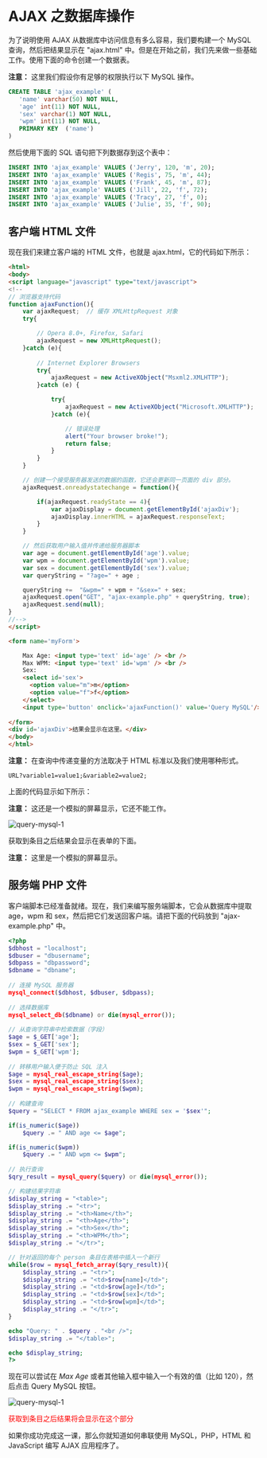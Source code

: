 # AJAX 之数据库操作

为了说明使用 AJAX 从数据库中访问信息有多么容易，我们要构建一个 MySQL 查询，然后把结果显示在 "ajax.html" 中。但是在开始之前，我们先来做一些基础工作。使用下面的命令创建一个数据表。

__注意：__ 这里我们假设你有足够的权限执行以下 MySQL 操作。

```sql
CREATE TABLE 'ajax_example' (
   'name' varchar(50) NOT NULL,
   'age' int(11) NOT NULL,
   'sex' varchar(1) NOT NULL,
   'wpm' int(11) NOT NULL,
   PRIMARY KEY  ('name')
)
```

然后使用下面的 SQL 语句把下列数据存到这个表中：

```sql
INSERT INTO 'ajax_example' VALUES ('Jerry', 120, 'm', 20);
INSERT INTO 'ajax_example' VALUES ('Regis', 75, 'm', 44);
INSERT INTO 'ajax_example' VALUES ('Frank', 45, 'm', 87);
INSERT INTO 'ajax_example' VALUES ('Jill', 22, 'f', 72);
INSERT INTO 'ajax_example' VALUES ('Tracy', 27, 'f', 0);
INSERT INTO 'ajax_example' VALUES ('Julie', 35, 'f', 90);
```

## 客户端 HTML 文件

现在我们来建立客户端的 HTML 文件，也就是 ajax.html，它的代码如下所示：

```html
<html>
<body>
<script language="javascript" type="text/javascript">
<!-- 
// 浏览器支持代码
function ajaxFunction(){
	var ajaxRequest;  // 缓存 XMLHttpRequest 对象
	try{

		// Opera 8.0+, Firefox, Safari
		ajaxRequest = new XMLHttpRequest();
	}catch (e){
	  
		// Internet Explorer Browsers
		try{
			ajaxRequest = new ActiveXObject("Msxml2.XMLHTTP");
		}catch (e) {

			try{
				ajaxRequest = new ActiveXObject("Microsoft.XMLHTTP");
			}catch (e){

				// 错误处理
				alert("Your browser broke!");
				return false;
			}
		}
	}

	// 创建一个接受服务器发送的数据的函数，它还会更新同一页面的 div 部分。
	ajaxRequest.onreadystatechange = function(){

		if(ajaxRequest.readyState == 4){
			var ajaxDisplay = document.getElementById('ajaxDiv');
			ajaxDisplay.innerHTML = ajaxRequest.responseText;
		}
	}

	// 然后获取用户输入值并传递给服务器脚本
	var age = document.getElementById('age').value;
	var wpm = document.getElementById('wpm').value;
	var sex = document.getElementById('sex').value;
	var queryString = "?age=" + age ;

	queryString +=  "&wpm=" + wpm + "&sex=" + sex;
	ajaxRequest.open("GET", "ajax-example.php" + queryString, true);
	ajaxRequest.send(null); 
}
//-->
</script>

<form name='myForm'>

	Max Age: <input type='text' id='age' /> <br />
	Max WPM: <input type='text' id='wpm' /> <br />
	Sex: 
	<select id='sex'>
	  <option value="m">m</option>
	  <option value="f">f</option>
	</select>
	<input type='button' onclick='ajaxFunction()' value='Query MySQL'/>
   
</form>
<div id='ajaxDiv'>结果会显示在这里。</div>
</body>
</html>
```

__注意：__ 在查询中传递变量的方法取决于 HTML 标准以及我们使用哪种形式。

```
URL?variable1=value1;&variable2=value2;
```

上面的代码显示如下所示：

__注意：__ 这还是一个模拟的屏幕显示，它还不能工作。

![query-mysql-1](images/query-my-sql-1.png)

获取到条目之后结果会显示在表单的下面。

__注意：__ 这里是一个模拟的屏幕显示。

## 服务端 PHP 文件

客户端脚本已经准备就绪。现在，我们来编写服务端脚本，它会从数据库中提取 age，wpm 和 sex，然后把它们发送回客户端。请把下面的代码放到 "ajax-example.php" 中。

```php
<?php
$dbhost = "localhost";
$dbuser = "dbusername";
$dbpass = "dbpassword";
$dbname = "dbname";
	
// 连接 MySQL 服务器
mysql_connect($dbhost, $dbuser, $dbpass);
	
// 选择数据库
mysql_select_db($dbname) or die(mysql_error());
	
// 从查询字符串中检索数据（字段）
$age = $_GET['age'];
$sex = $_GET['sex'];
$wpm = $_GET['wpm'];
	
// 转移用户输入便于防止 SQL 注入
$age = mysql_real_escape_string($age);
$sex = mysql_real_escape_string($sex);
$wpm = mysql_real_escape_string($wpm);
	
// 构建查询
$query = "SELECT * FROM ajax_example WHERE sex = '$sex'";

if(is_numeric($age))
	$query .= " AND age <= $age";

if(is_numeric($wpm))
	$query .= " AND wpm <= $wpm";
	
// 执行查询
$qry_result = mysql_query($query) or die(mysql_error());

// 构建结果字符串
$display_string = "<table>";
$display_string .= "<tr>";
$display_string .= "<th>Name</th>";
$display_string .= "<th>Age</th>";
$display_string .= "<th>Sex</th>";
$display_string .= "<th>WPM</th>";
$display_string .= "</tr>";

// 针对返回的每个 person 条目在表格中插入一个新行
while($row = mysql_fetch_array($qry_result)){
	$display_string .= "<tr>";
	$display_string .= "<td>$row[name]</td>";
	$display_string .= "<td>$row[age]</td>";
	$display_string .= "<td>$row[sex]</td>";
	$display_string .= "<td>$row[wpm]</td>";
	$display_string .= "</tr>";
}

echo "Query: " . $query . "<br />";
$display_string .= "</table>";

echo $display_string;
?>
```

现在可以尝试在 _Max Age_ 或者其他输入框中输入一个有效的值（比如 120），然后点击 Query MySQL 按钮。

![query-mysql-1](images/query-my-sql-1.png)

<p style="color: red">获取到条目之后结果将会显示在这个部分</p>

如果你成功完成这一课，那么你就知道如何串联使用 MySQL，PHP，HTML 和 JavaScript 编写 AJAX 应用程序了。